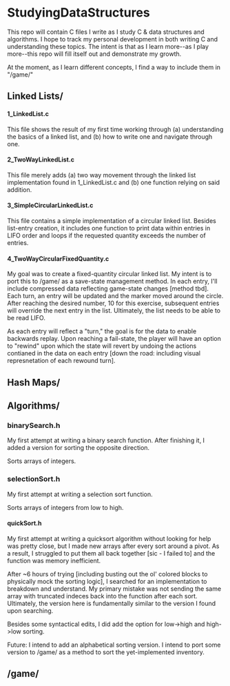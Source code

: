 # StudyingDataStructures

This repo will contain C files I write as I study C & data structures and algorithms. I hope to track my personal development in both writing C and understanding these topics. The intent is that as I learn more--as I play more--this repo will fill itself out and demonstrate my growth.     
         
At the moment, as I learn different concepts, I find a way to include them in "/game/"    
    
 

## Linked Lists/

#### 1_LinkedList.c

This file shows the result of my first time working through (a) understanding the basics of a linked list, and (b) how to write one and navigate through one. 

#### 2_TwoWayLinkedList.c

This file merely adds (a) two way movement through the linked list implementation found in 1_LinkedList.c and (b) one function relying on said addition. 

#### 3_SimpleCircularLinkedList.c

This file contains a simple implementation of a circular linked list. Besides list-entry creation, it includes one function to print data within entries in LIFO order and loops if the requested quantity exceeds the number of entries. 

#### 4_TwoWayCircularFixedQuantity.c

My goal was to create a fixed-quantity circular linked list. My intent is to port this to /game/ as a save-state management method. In each entry, I'll include compressed data reflecting game-state changes [method tbd]. Each turn, an entry will be updated and the marker moved around the circle. After reaching the desired number, 10 for this exercise, subsequent entries will override the next entry in the list. Ultimately, the list needs to be able to be read LIFO.  

As each entry will reflect a "turn," the goal is for the data to enable backwards replay. Upon reaching a fail-state, the player will have an option to "rewind" upon which the state will revert by undoing the actions contianed in the data on each entry [down the road: including visual represnetation of each rewound turn]. 

## Hash Maps/

## Algorithms/

### binarySearch.h

My first attempt at writing a binary search function. After finishing it, I added a version for sorting the opposite direction. 

Sorts arrays of integers.


### selectionSort.h

My first attempt at writing a selection sort function. 

Sorts arrays of integers from low to high.
 

#### quickSort.h 

My first attempt at writing a quicksort algorithm without looking for help was pretty close, but I made new arrays after every sort around a pivot. As a result, I struggled to put them all back together [sic - I failed to] and the function was memory inefficient. 

After ~6 hours of trying [including busting out the ol' colored blocks to physically mock the sorting logic], I searched for an implementation to breakdown and understand. My primary mistake was not sending the same array with truncated indeces back into the function after each sort. Ultimately, the version here is fundamentally similar to the version I found upon searching. 

Besides some syntactical edits, I did add the option for low->high and high->low sorting. 

Future: I intend to add an alphabetical sorting version. I intend to port some version to /game/ as a method to sort the yet-implemented inventory. 




## /game/


